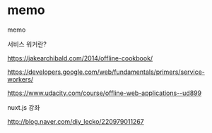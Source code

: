 # memo
memo

서비스 워커란?

https://jakearchibald.com/2014/offline-cookbook/

https://developers.google.com/web/fundamentals/primers/service-workers/

https://www.udacity.com/course/offline-web-applications--ud899



nuxt.js 강좌

http://blog.naver.com/diy_lecko/220979011267
